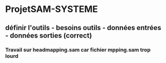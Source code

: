 # ProjetSAM-SYSTEME
## définir l'outils - besoins outils - données entrées - données sorties (correct) 
### Travail sur headmapping.sam car fichier mpping.sam trop lourd
